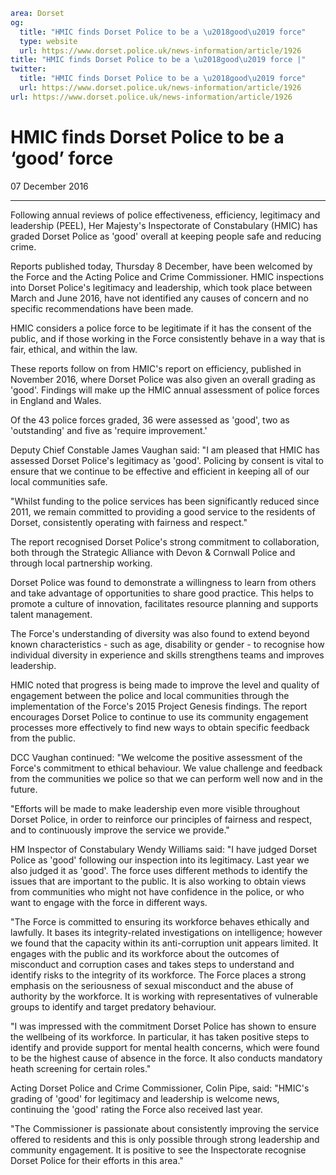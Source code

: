 ```yaml
area: Dorset
og:
  title: "HMIC finds Dorset Police to be a \u2018good\u2019 force"
  type: website
  url: https://www.dorset.police.uk/news-information/article/1926
title: "HMIC finds Dorset Police to be a \u2018good\u2019 force |"
twitter:
  title: "HMIC finds Dorset Police to be a \u2018good\u2019 force"
  url: https://www.dorset.police.uk/news-information/article/1926
url: https://www.dorset.police.uk/news-information/article/1926
```

# HMIC finds Dorset Police to be a ‘good’ force

07 December 2016

* * *

Following annual reviews of police effectiveness, efficiency, legitimacy and leadership (PEEL), Her Majesty's Inspectorate of Constabulary (HMIC) has graded Dorset Police as 'good' overall at keeping people safe and reducing crime.

Reports published today, Thursday 8 December, have been welcomed by the Force and the Acting Police and Crime Commissioner. HMIC inspections into Dorset Police's legitimacy and leadership, which took place between March and June 2016, have not identified any causes of concern and no specific recommendations have been made.

HMIC considers a police force to be legitimate if it has the consent of the public, and if those working in the Force consistently behave in a way that is fair, ethical, and within the law.

These reports follow on from HMIC's report on efficiency, published in November 2016, where Dorset Police was also given an overall grading as 'good'. Findings will make up the HMIC annual assessment of police forces in England and Wales.

Of the 43 police forces graded, 36 were assessed as 'good', two as 'outstanding' and five as 'require improvement.'

Deputy Chief Constable James Vaughan said: "I am pleased that HMIC has assessed Dorset Police's legitimacy as 'good'. Policing by consent is vital to ensure that we continue to be effective and efficient in keeping all of our local communities safe.

"Whilst funding to the police services has been significantly reduced since 2011, we remain committed to providing a good service to the residents of Dorset, consistently operating with fairness and respect."

The report recognised Dorset Police's strong commitment to collaboration, both through the Strategic Alliance with Devon & Cornwall Police and through local partnership working.

Dorset Police was found to demonstrate a willingness to learn from others and take advantage of opportunities to share good practice. This helps to promote a culture of innovation, facilitates resource planning and supports talent management.

The Force's understanding of diversity was also found to extend beyond known characteristics - such as age, disability or gender - to recognise how individual diversity in experience and skills strengthens teams and improves leadership.

HMIC noted that progress is being made to improve the level and quality of engagement between the police and local communities through the implementation of the Force's 2015 Project Genesis findings. The report encourages Dorset Police to continue to use its community engagement processes more effectively to find new ways to obtain specific feedback from the public.

DCC Vaughan continued: "We welcome the positive assessment of the Force's commitment to ethical behaviour. We value challenge and feedback from the communities we police so that we can perform well now and in the future.

"Efforts will be made to make leadership even more visible throughout Dorset Police, in order to reinforce our principles of fairness and respect, and to continuously improve the service we provide."

HM Inspector of Constabulary Wendy Williams said: "I have judged Dorset Police as 'good' following our inspection into its legitimacy. Last year we also judged it as 'good'. The force uses different methods to identify the issues that are important to the public. It is also working to obtain views from communities who might not have confidence in the police, or who want to engage with the force in different ways.

"The Force is committed to ensuring its workforce behaves ethically and lawfully. It bases its integrity-related investigations on intelligence; however we found that the capacity within its anti-corruption unit appears limited. It engages with the public and its workforce about the outcomes of misconduct and corruption cases and takes steps to understand and identify risks to the integrity of its workforce. The Force places a strong emphasis on the seriousness of sexual misconduct and the abuse of authority by the workforce. It is working with representatives of vulnerable groups to identify and target predatory behaviour.

"I was impressed with the commitment Dorset Police has shown to ensure the wellbeing of its workforce. In particular, it has taken positive steps to identify and provide support for mental health concerns, which were found to be the highest cause of absence in the force. It also conducts mandatory heath screening for certain roles."

Acting Dorset Police and Crime Commissioner, Colin Pipe, said: "HMIC's grading of 'good' for legitimacy and leadership is welcome news, continuing the 'good' rating the Force also received last year.

"The Commissioner is passionate about consistently improving the service offered to residents and this is only possible through strong leadership and community engagement. It is positive to see the Inspectorate recognise Dorset Police for their efforts in this area."
